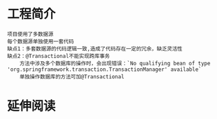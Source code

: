 # 工程简介
    项目使用了多数据源
    每个数据源单独使用一套代码
    缺点1：多套数据源的代码逻辑一致,造成了代码存在一定的冗余，缺乏灵活性
    缺点2：@Transactional不能实现跨库事务
        方法中涉及多个数据库的操作时，会出现错误：`No qualifying bean of type 'org.springframework.transaction.TransactionManager' available`
        单独操作数据库的方法可加@Transactional

# 延伸阅读


